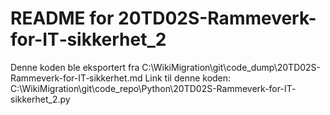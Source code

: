 # README for 20TD02S-Rammeverk-for-IT‐sikkerhet_2
Denne koden ble eksportert fra C:\WikiMigration\git\code_dump\20TD02S-Rammeverk-for-IT‐sikkerhet.md
Link til denne koden: C:\WikiMigration\git\code_repo\Python\20TD02S-Rammeverk-for-IT‐sikkerhet_2.py
